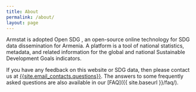 ```yaml
---
title: About
permalink: /about/
layout: page
---
```

Armstat is  adopted Open SDG , an open-source online technology for SDG data dissemination for Armenia. A platform is a tool of national statistics, metadata, and related information for the global and national Sustainable Development Goals indicators.

If you have any feedback on this website or SDG data, then please contact us at <a href="mailto:{{site.email_contacts.questions}}">{{site.email_contacts.questions}}</a>. The answers to some frequently asked questions are also available in our [FAQ]({{ site.baseurl }}/faq/).
